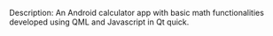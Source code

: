 Description: An Android calculator app with basic math functionalities developed using QML and Javascript in Qt quick.
